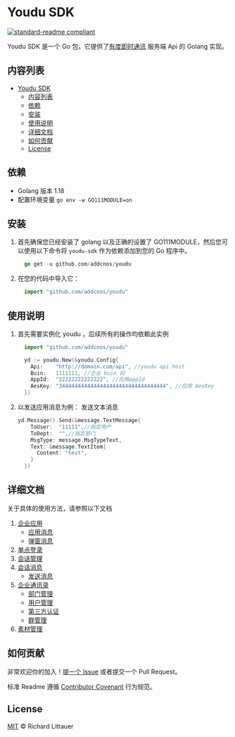 # Youdu SDK

[![standard-readme compliant](https://img.shields.io/badge/readme%20style-standard-brightgreen.svg?style=flat-square)](https://github.com/RichardLitt/standard-readme)

Youdu SDK 是一个 Go 包，它提供了[有度即时通讯](https://youdu.im/doc/api/c01_00002.html) 服务端 Api 的 Golang 实现。

## 内容列表
- [Youdu SDK](#youdu-sdk)
  - [内容列表](#内容列表)
  - [依赖](#依赖)
  - [安装](#安装)
  - [使用说明](#使用说明)
  - [详细文档](#详细文档)
  - [如何贡献](#如何贡献)
  - [License](#license)

## 依赖
- Golang 版本 1.18
- 配置环境变量 `go env -w GO111MODULE=on`

## 安装
1. 首先确保您已经安装了 golang 以及正确的设置了 GO111MODULE，然后您可以使用以下命令将 `youdu-sdk` 作为依赖添加到您的 Go 程序中。 
    ```go
      go get -u github.com/addcnos/youdu
    ```
2. 在您的代码中导入它：
    ```go
      import "github.com/addcnos/youdu"
    ```
## 使用说明
1. 首先需要实例化 youdu ，后续所有的操作均依赖此实例
    ```go
      import "github.com/addcnos/youdu"

      yd := youdu.New(&youdu.Config{
        Api:    "http://domain.com/api", //youdu api host
        Buin:   1111111, //企业 buin 码
        AppId:  "22222222222222", //应用appId
        AesKey: "3444444444444444444444444444444444", //应用 AesKey
      })
    ```
2. 以发送应用消息为例：
   发送文本消息 
    ```go
    yd.Message().Send(&message.TextMessage{
        ToUser:  "11111",//指定用户
        ToDept:  "",//指定部门
        MsgType: message.MsgTypeText,
        Text: &message.TextItem{
          Content: "test",
        }
      })
    ```
## 详细文档
关于具体的使用方法，请参照以下文档
1. [企业应用](docs/enterpriseApplication/enterpriseApplication.md) 
      - [应用消息](docs/EnterpriseApplication/enterpriseMessage.md#应用消息) 
      - [弹窗消息](docs/EnterpriseApplication/popWindowMessage.md#弹窗消息) 
2. [单点登录](docs/SSO/sso.md) 
3. [会话管理](docs/SSO//sso.md)
4. [会话消息](docs/SessionMessage/sessionMessage.md)
      - [发送消息](docs/EnterpriseApplication/sendSessionMessage.md)
5. [企业通讯录](docs/EnterpriseContacts/README.md)
      - [部门管理](docs/EnterpriseContacts/departments.md)
      - [用户管理](docs/EnterpriseContacts/users.md)
      - [第三方认证](docs/EnterpriseContacts/thirdAuth.md)
      - [群管理](docs/EnterpriseContacts/groups.md)
6. [素材管理](docs/media/README.md)
## 如何贡献

非常欢迎你的加入！[提一个 Issue](https://github.com/addcnos/youdu/issues/new) 或者提交一个 Pull Request。


标准 Readme 遵循 [Contributor Covenant](http://contributor-covenant.org/version/1/3/0/) 行为规范。

##  License
[MIT](LICENSE) © Richard Littauer